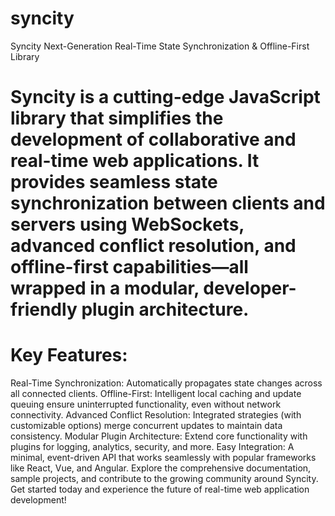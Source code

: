# syncity
Syncity Next-Generation Real-Time State Synchronization &amp; Offline-First Library 

# Syncity is a cutting-edge JavaScript library that simplifies the development of collaborative and real-time web applications. It provides seamless state synchronization between clients and servers using WebSockets, advanced conflict resolution, and offline-first capabilities—all wrapped in a modular, developer-friendly plugin architecture.

# Key Features:

Real-Time Synchronization: Automatically propagates state changes across all connected clients.
Offline-First: Intelligent local caching and update queuing ensure uninterrupted functionality, even without network connectivity.
Advanced Conflict Resolution: Integrated strategies (with customizable options) merge concurrent updates to maintain data consistency.
Modular Plugin Architecture: Extend core functionality with plugins for logging, analytics, security, and more.
Easy Integration: A minimal, event-driven API that works seamlessly with popular frameworks like React, Vue, and Angular.
Explore the comprehensive documentation, sample projects, and contribute to the growing community around Syncity. Get started today and experience the future of real-time web application development!
